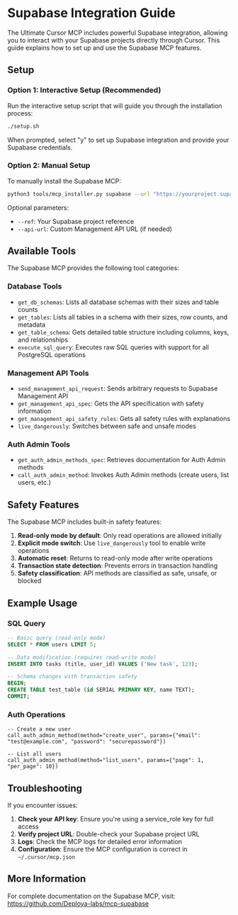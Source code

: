 # Supabase Integration Guide

The Ultimate Cursor MCP includes powerful Supabase integration, allowing you to interact with your Supabase projects directly through Cursor. This guide explains how to set up and use the Supabase MCP features.

## Setup

### Option 1: Interactive Setup (Recommended)

Run the interactive setup script that will guide you through the installation process:

```bash
./setup.sh
```

When prompted, select "y" to set up Supabase integration and provide your Supabase credentials.

### Option 2: Manual Setup

To manually install the Supabase MCP:

```bash
python3 tools/mcp_installer.py supabase --url "https://yourproject.supabase.co" --key "your-api-key"
```

Optional parameters:
- `--ref`: Your Supabase project reference
- `--api-url`: Custom Management API URL (if needed)

## Available Tools

The Supabase MCP provides the following tool categories:

### Database Tools

- `get_db_schemas`: Lists all database schemas with their sizes and table counts
- `get_tables`: Lists all tables in a schema with their sizes, row counts, and metadata
- `get_table_schema`: Gets detailed table structure including columns, keys, and relationships
- `execute_sql_query`: Executes raw SQL queries with support for all PostgreSQL operations

### Management API Tools

- `send_management_api_request`: Sends arbitrary requests to Supabase Management API
- `get_management_api_spec`: Gets the API specification with safety information
- `get_management_api_safety_rules`: Gets all safety rules with explanations
- `live_dangerously`: Switches between safe and unsafe modes

### Auth Admin Tools

- `get_auth_admin_methods_spec`: Retrieves documentation for Auth Admin methods
- `call_auth_admin_method`: Invokes Auth Admin methods (create users, list users, etc.)

## Safety Features

The Supabase MCP includes built-in safety features:

1. **Read-only mode by default**: Only read operations are allowed initially
2. **Explicit mode switch**: Use `live_dangerously` tool to enable write operations
3. **Automatic reset**: Returns to read-only mode after write operations
4. **Transaction state detection**: Prevents errors in transaction handling
5. **Safety classification**: API methods are classified as safe, unsafe, or blocked

## Example Usage

### SQL Query

```sql
-- Basic query (read-only mode)
SELECT * FROM users LIMIT 5;

-- Data modification (requires read-write mode)
INSERT INTO tasks (title, user_id) VALUES ('New task', 123);

-- Schema changes with transaction safety
BEGIN;
CREATE TABLE test_table (id SERIAL PRIMARY KEY, name TEXT);
COMMIT;
```

### Auth Operations

```
-- Create a new user
call_auth_admin_method(method="create_user", params={"email": "test@example.com", "password": "securepassword"})

-- List all users
call_auth_admin_method(method="list_users", params={"page": 1, "per_page": 10})
```

## Troubleshooting

If you encounter issues:

1. **Check your API key**: Ensure you're using a service_role key for full access
2. **Verify project URL**: Double-check your Supabase project URL
3. **Logs**: Check the MCP logs for detailed error information
4. **Configuration**: Ensure the MCP configuration is correct in `~/.cursor/mcp.json`

## More Information

For complete documentation on the Supabase MCP, visit:
https://github.com/Deploya-labs/mcp-supabase 